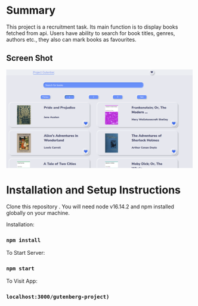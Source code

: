 # Summary

This project is a recruitment task.
Its main function is to display books fetched from api. Users have ability to search for book titles, genres, authors etc., they also can mark books as favourites.

## Screen Shot

<img src="/screen_shots/screen_shot.png" width="500">

# Installation and Setup Instructions

Clone this repository . You will need node v16.14.2 and npm installed globally on your machine.

Installation:

### `npm install`

To Start Server:

### `npm start`

To Visit App:

### `localhost:3000/gutenberg-project)`


